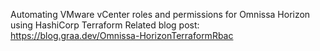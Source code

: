 Automating VMware vCenter roles and permissions for Omnissa Horizon using HashiCorp Terraform
Related blog post: https://blog.graa.dev/Omnissa-HorizonTerraformRbac